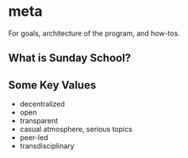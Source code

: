 # meta
For goals, architecture of the program, and how-tos. 

## What is Sunday School?

## Some Key Values
- decentralized
- open
- transparent
- casual atmosphere, serious topics
- peer-led
- transdisciplinary